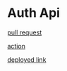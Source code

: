 # Auth Api

[pull request]([https://github.com/jadaan96/auth-api/pull/1](https://github.com/Armada6199/auth-api/pull/1))

[action]([https://github.com/jadaan96/auth-api/actions](https://github.com/Armada6199/auth-api/actions))

[deployed link](https://auth-api-chnl.onrender.com/)
